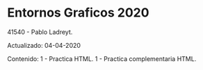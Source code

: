 # Entornos Graficos 2020

41540 - Pablo Ladreyt.

Actualizado: 04-04-2020

Contenido:
1 - Practica HTML.
1 - Practica complementaria HTML.
